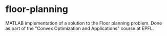 # floor-planning
MATLAB implementation of a solution to the Floor planning problem. Done as part of the "Convex Optimization and Applications" course at EPFL.
